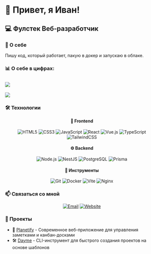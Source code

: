 # 👋 Привет, я Иван!

## 💻 Фулстек Веб-разработчик

### 🚀 О себе
Пишу код, который работает, пакую в докер и запускаю в облаке.



### 📊 О себе в цифрах:
![](https://github-readme-streak-stats.herokuapp.com/?user=LisovskiyIvan&theme=tokyonight&hide_border=false)<br/>
---
![](https://github-readme-stats.vercel.app/api/top-langs/?username=LisovskiyIvan&theme=tokyonight&hide_border=false&include_all_commits=true&count_private=true&layout=compact)


### 🛠 Технологии

<div align="center">

#### 🎨 Frontend
![HTML5](https://img.shields.io/badge/-HTML5-E34F26?style=flat-square&logo=html5&logoColor=white)
![CSS3](https://img.shields.io/badge/-CSS3-1572B6?style=flat-square&logo=css3)
![JavaScript](https://img.shields.io/badge/-JavaScript-F7DF1E?style=flat-square&logo=javascript&logoColor=black)
![React](https://img.shields.io/badge/-React-61DAFB?style=flat-square&logo=react&logoColor=black)
![Vue.js](https://img.shields.io/badge/-Vue.js-4FC08D?style=flat-square&logo=vue.js&logoColor=white)
![TypeScript](https://img.shields.io/badge/-TypeScript-3178C6?style=flat-square&logo=typescript&logoColor=white)
![TailwindCSS](https://img.shields.io/badge/-TailwindCSS-38B2AC?style=flat-square&logo=tailwind-css&logoColor=white)

#### ⚙️ Backend
![Node.js](https://img.shields.io/badge/-Node.js-339933?style=flat-square&logo=node.js&logoColor=white)
![NestJS](https://img.shields.io/badge/-NestJS-E0234E?style=flat-square&logo=nestjs&logoColor=white)
![PostgreSQL](https://img.shields.io/badge/-PostgreSQL-336791?style=flat-square&logo=postgresql&logoColor=white)
![Prisma](https://img.shields.io/badge/-Prisma-2D3748?style=flat-square&logo=prisma&logoColor=white)

#### 🔧 Инструменты
![Git](https://img.shields.io/badge/-Git-F05032?style=flat-square&logo=git&logoColor=white)
![Docker](https://img.shields.io/badge/-Docker-2496ED?style=flat-square&logo=docker&logoColor=white)
![Vite](https://img.shields.io/badge/-Vite-646CFF?style=flat-square&logo=vite&logoColor=white)
![Nginx](https://img.shields.io/badge/-Nginx-009639?style=flat-square&logo=nginx&logoColor=white)

</div>

### 📫 Связаться со мной

<div align="center">

[![Email](https://img.shields.io/badge/-Email-D14836?style=for-the-badge&logo=gmail&logoColor=white)](mailto:daymedead.dev@gmail.com)
[![Website](https://img.shields.io/badge/-Website-000000?style=for-the-badge&logo=about.me&logoColor=white)](https://daymedead.fun)

</div>

### 🚀 Проекты

- 📝 [Planetify](https://planetify.space) - Современное веб-приложение для управления заметками и канбан-досками
- 🛠 [Dayme](https://www.npmjs.com/package/dayme) - CLI-инструмент для быстрого создания проектов на основе шаблонов

